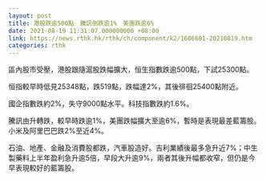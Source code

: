 ```yaml
---
layout: post
title: 港股跌逾500點　騰訊倒跌逾1%　美團跌逾6%
date: 2021-08-19 11:31:07.000000000 +08:00
link: https://news.rthk.hk/rthk/ch/component/k2/1606601-20210819.htm
categories: rthk
---
```


區內股市受壓，港股跟隨滬股跌幅擴大，恒生指數跌逾500點，下試25300點。

恒指較早時低見25348點，跌519點，跌幅達2%，其後徘徊25400點附近。

國企指數跌約2%，失守9000點水平。科技指數跌約1.6%。

騰訊由升轉跌，較早時跌逾1%，美團跌幅擴大至逾6%，暫時是表現最差藍籌股。小米及阿里巴巴跌2%至近4%。

石油、地產、金融及消費股都跌，汽車股造好。吉利業績後最多急升近7%；中生製藥料上半年盈利急升逾5倍，早段大升逾9%，兩者其後升幅都收窄，但仍是今早表現較好的藍籌股。
